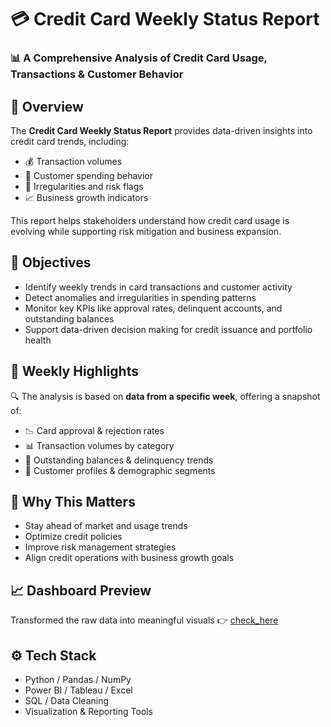 <!DOCTYPE html>
<html lang="en">
<head>

<body>

  <h1>💳 Credit Card Weekly Status Report</h1>
  <h3>📊 A Comprehensive Analysis of Credit Card Usage, Transactions & Customer Behavior</h3>

  <div class="section">
    <h2>🧠 Overview</h2>
    <p>The <strong>Credit Card Weekly Status Report</strong> provides data-driven insights into credit card trends, including:</p>
    <ul>
      <li>💰 Transaction volumes</li>
      <li>👥 Customer spending behavior</li>
      <li>🔎 Irregularities and risk flags</li>
      <li>📈 Business growth indicators</li>
    </ul>
    <p>This report helps stakeholders understand how credit card usage is evolving while supporting risk mitigation and business expansion.</p>
  </div>

  <div class="section">
    <h2>📌 Objectives</h2>
    <ul>
      <li>Identify weekly trends in card transactions and customer activity</li>
      <li>Detect anomalies and irregularities in spending patterns</li>
      <li>Monitor key KPIs like approval rates, delinquent accounts, and outstanding balances</li>
      <li>Support data-driven decision making for credit issuance and portfolio health</li>
    </ul>
  </div>

  <div class="section">
    <h2>📅 Weekly Highlights</h2>
    <p>🔍 The analysis is based on <strong>data from a specific week</strong>, offering a snapshot of:</p>
    <ul>
      <li>📉 Card approval & rejection rates</li>
      <li>📊 Transaction volumes by category</li>
      <li>🧾 Outstanding balances & delinquency trends</li>
      <li>👤 Customer profiles & demographic segments</li>
    </ul>
  </div>

  <div class="section">
    <h2>📌 Why This Matters</h2>
    <ul>
      <li>Stay ahead of market and usage trends</li>
      <li>Optimize credit policies</li>
      <li>Improve risk management strategies</li>
      <li>Align credit operations with business growth goals</li>
    </ul>
  </div>

  <div class="section">
    <h2>📈 Dashboard Preview</h2>
    <p>Transformed the raw data into meaningful visuals 👉 <a href="https://bit.ly/preview_here" target="_blank">check_here</a></p>
  </div>

  <div class="section">
    <h2>⚙️ Tech Stack</h2>
    <ul>
      <li>Python / Pandas / NumPy</li>
      <li>Power BI / Tableau / Excel</li>
      <li>SQL / Data Cleaning</li>
      <li>Visualization & Reporting Tools</li>
    </ul>
  </div>

</body>
</html>
